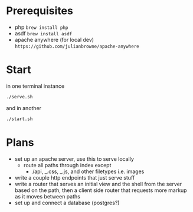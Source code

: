 # Prerequisites

- php `brew install php`
- asdf `brew install asdf`
- apache anywhere (for local dev) `https://github.com/julianbrowne/apache-anywhere`

# Start

in one terminal instance

```sh
./serve.sh
```

and in another

```sh
./start.sh
```

# Plans

- set up an apache server, use this to serve locally
  - route all paths through index except
    - /api, _.css, _.js, and other filetypes i.e. images
- write a couple http endpoints that just serve stuff
- write a router that serves an initial view and the shell from the server based on the path, then a client side router that requests more markup as it moves between paths
- set up and connect a database (postgres?)
